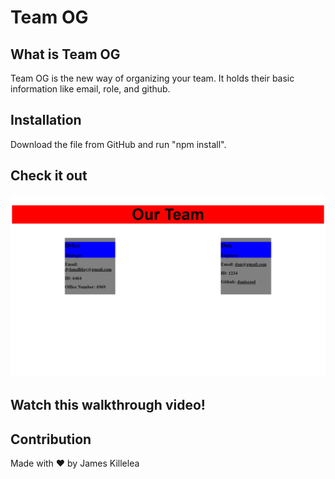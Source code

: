 # Team OG

## What is Team OG
Team OG is the new way of organizing your team. It holds their basic information like email, role, and github.

## Installation
Download the file from GitHub and run "npm install".

## Check it out
![home](./src/assets/teamOG.png)

## Watch this walkthrough video!

## Contribution 
Made with ❤️ by James Killelea